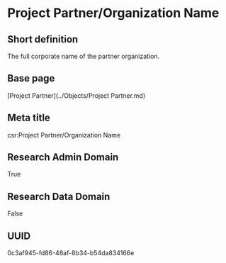 # Project Partner/Organization Name
## Short definition
The full corporate name of the partner organization.
## Base page
[Project Partner](../Objects/Project Partner.md)
## Meta title
csr:Project Partner/Organization Name
## Research Admin Domain
True
## Research Data Domain
False
## UUID
0c3af945-fd86-48af-8b34-b54da834166e
